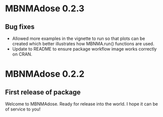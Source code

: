 # MBNMAdose 0.2.3

## Bug fixes

- Allowed more examples in the vignette to run so that plots can be created which better illustrates how MBNMA.run() functions are used.
- Update to README to ensure package workflow image works correctly on CRAN.



# MBNMAdose 0.2.2

## First release of package

Welcome to MBNMAdose. Ready for release into the world. I hope it can be of service to you!
